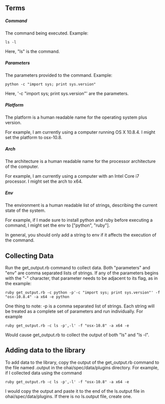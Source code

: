 ## Terms

##### Command

The command being executed.  Example:

    ls -l

Here, "ls" is the command.

##### Parameters

The parameters provided to the command.  Example:

    python -c "import sys; print sys.version"

Here, '-c "import sys; print sys.version"' are the parameters.

##### Platform

The platform is a human readable name for the operating system plus version.

For example, I am currently using a computer running OS X 10.8.4.  I might set the platform to osx-10.8.

##### Arch

The architecture is a human readable name for the processor architecture of the computer.

For example, I am currently using a computer with an Intel Core i7 processor.  I might set the arch to x64.

##### Env

The environment is a human readable list of strings, describing the current state of the system.

For example, if I made sure to install python and ruby before executing a command, I might set the env to ["python", "ruby"].

In general, you should only add a string to env if it affects the execution of the command.

## Collecting Data

Run the get_output.rb command to collect data.  Both "parameters" and "env" are comma separated lists of strings.  If any of the parameters begins with the "-" character, that parameter needs to be adjacent to its flag, as in the example:

    ruby get_output.rb -c python -p'-c "import sys; print sys.version"' -f "osx-10.8.4" -a x64 -e python

One thing to note: -p is a comma separated list of strings.  Each string will be treated as a complete set of parameters and run individually.  For example

    ruby get_output.rb -c ls -p',-l' -f "osx-10.8" -a x64 -e

Would cause get_output.rb to collect the output of both "ls" and "ls -l".

## Adding data to the library

To add data to the library, copy the output of the get_output.rb command to the file named <command>.output in the ohai/spec/data/plugins directory.  For example, if I collected data using the command

    ruby get_output.rb -c ls -p',-l' -f "osx-10.8" -a x64 -e

I would copy the output and paste it to the end of the ls.output file in ohai/spec/data/plugins.  If there is no ls.output file, create one.